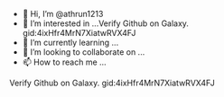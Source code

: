 - 👋 Hi, I’m @athrun1213
- 👀 I’m interested in ...Verify Github on Galaxy. gid:4ixHfr4MrN7XiatwRVX4FJ
- 🌱 I’m currently learning ...
- 💞️ I’m looking to collaborate on ...
- 📫 How to reach me ...

<!---
athrun1213/athrun1213 is a ✨ special ✨ repository because its `README.md` (this file) appears on your GitHub profile.
You can click the Preview link to take a look at your changes.
--->
Verify Github on Galaxy. gid:4ixHfr4MrN7XiatwRVX4FJ
